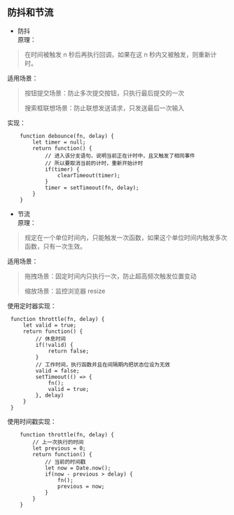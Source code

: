## 防抖和节流

- 防抖   
原理：
> 在时间被触发 n 秒后再执行回调，如果在这 n 秒内又被触发，则重新计时。   
   
适用场景：   
> 按钮提交场景：防止多次提交按钮，只执行最后提交的一次   
>   
> 搜索框联想场景：防止联想发送请求，只发送最后一次输入   
   
实现：   
```
    function debounce(fn, delay) {
        let timer = null;
        return function() {
            // 进入该分支语句，说明当前正在计时中，且又触发了相同事件
            // 所以要取消当前的计时，重新开始计时
            if(timer) {
                clearTimeout(timer);
            } 
            timer = setTimeout(fn, delay);
        }
    }
```
   

- 节流   
原理：
> 规定在一个单位时间内，只能触发一次函数，如果这个单位时间内触发多次函数，只有一次生效。   
   
适用场景：  
> 拖拽场景：固定时间内只执行一次，防止超高频次触发位置变动   
>    
> 缩放场景：监控浏览器 resize
   
   
使用定时器实现：
```
 function throttle(fn, delay) {
     let valid = true;
     return function() {
         // 休息时间
         if(!valid) {
             return false;
         }
         // 工作时间，执行函数并且在间隔期内把状态位设为无效
         valid = false;
         setTimeout(() => {
             fn();
             valid = true;
         }, delay)
     }
 }
```
   

使用时间戳实现：
```
    function throttle(fn, delay) {
        // 上一次执行的时间
        let previous = 0;
        return function() {
            // 当前的时间戳
            let now = Date.now();
            if(now - previous > delay) {
                fn();
                previous = now;
            }
        }
    }
```